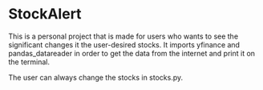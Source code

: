 # StockAlert

This is a personal project that is made for users who wants to see the significant changes it the user-desired stocks. It imports yfinance and pandas_datareader in order to get the data from the internet and print it on the terminal.

The user can always change the stocks in stocks.py.

